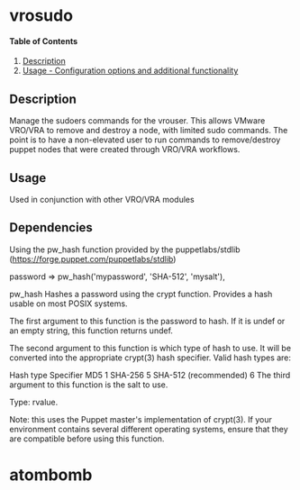 # vrosudo

#### Table of Contents

1. [Description](#description)
1. [Usage - Configuration options and additional functionality](#usage)

## Description

Manage the sudoers commands for the vrouser.  This allows VMware VRO/VRA to remove and destroy a node, with limited sudo commands.  The point is to have a non-elevated user to run commands to remove/destroy puppet nodes that were created through VRO/VRA workflows.

## Usage

Used in conjunction with other VRO/VRA modules

## Dependencies

Using the pw_hash function provided by the puppetlabs/stdlib (https://forge.puppet.com/puppetlabs/stdlib)

   password => pw_hash('mypassword', 'SHA-512', 'mysalt'),


pw_hash Hashes a password using the crypt function. Provides a hash usable on most POSIX systems.

The first argument to this function is the password to hash. If it is undef or an empty string, this function returns undef.

The second argument to this function is which type of hash to use. It will be converted into the appropriate crypt(3) hash specifier. Valid hash types are:

Hash type	Specifier
MD5	1
SHA-256	5
SHA-512 (recommended)	6
The third argument to this function is the salt to use.

Type: rvalue.

Note: this uses the Puppet master's implementation of crypt(3). If your environment contains several different operating systems, ensure that they are compatible before using this function.
# atombomb
